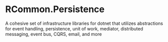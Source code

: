  # RCommon.Persistence

A cohesive set of infrastructure libraries for dotnet that utilizes abstractions for event handling, persistence, unit of work, mediator, distributed messaging, event bus, CQRS, email, and more 

